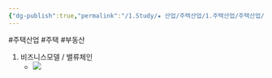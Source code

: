 ```yaml
---
{"dg-publish":true,"permalink":"/1.Study/★ 산업/주택산업/1.주택산업/주택산업/","created":"2024-09-02T20:46:56.285+09:00","updated":"2025-06-26T17:05:32.275+09:00"}
---
```


#주택산업 #주택 #부동산 

1. 비즈니스모델 / 밸류체인
	- ![](https://i.imgur.com/d66DEvB.png)

